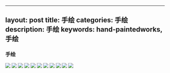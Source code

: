 ﻿----
layout: post
title: 手绘
categories: 手绘
description: 手绘
keywords: hand-paintedworks, 手绘
---

### 手绘

![](/images/posts/hand-paintedworks/pencilsketch/1.jpg)
![](/images/posts/hand-paintedworks/pencilsketch/2.jpg)
![](/images/posts/hand-paintedworks/pencilsketch/3.jpg)
![](/images/posts/hand-paintedworks/pencilsketch/4.jpg)
![](/images/posts/hand-paintedworks/pencilsketch/5.jpg)
![](/images/posts/hand-paintedworks/pencilsketch/6.jpg)
![](/images/posts/hand-paintedworks/pencilsketch/7.jpg)
![](/images/posts/hand-paintedworks/pencilsketch/8.jpg)
![](/images/posts/hand-paintedworks/pencilsketch/9.jpg)
![](/images/posts/hand-paintedworks/pencilsketch/10.jpg)
![](/images/posts/hand-paintedworks/pencilsketch/11.jpg)
